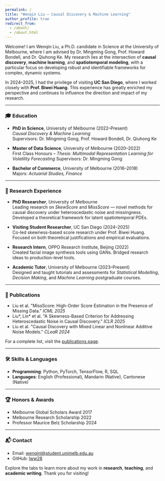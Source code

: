 ```yaml
---
permalink: /
title: "Wenqin Liu – Causal Discovery & Machine Learning"
author_profile: true
redirect_from:
  - /about/
  - /about.html
---
```


Welcome! I am Wenqin Liu, a Ph.D. candidate in Science at the University of Melbourne, where I am advised by Dr. Mingming Gong, Prof. Howard Bondell, and Dr. Qiuhong Ke. My research lies at the intersection of **causal discovery**, **machine learning**, and **spatiotemporal modeling**, with a particular focus on developing robust and identifiable frameworks for complex, dynamic systems.

In 2024–2025, I had the privilege of visiting **UC San Diego**, where I worked closely with **Prof. Biwei Huang**. This experience has greatly enriched my perspective and continues to influence the direction and impact of my research.

---

### 🎓 Education
- **PhD in Science**, University of Melbourne (2022–Present)  
  *Causal Discovery & Machine Learning*  
  Supervisors: Dr. Mingming Gong, Prof. Howard Bondell, Dr. Qiuhong Ke

- **Master of Data Science**, University of Melbourne (2020–2022)  
  First Class Honours – *Thesis: Multimodal Representation Learning for Volatility Forecasting*
  Supervisors: Dr. Mingming Gong
  
- **Bachelor of Commerce**, University of Melbourne (2016–2018)  
  Majors: *Actuarial Studies, Finance*

---

### 🧪 Research Experience
- **PhD Researcher**, University of Melbourne  
  Leading research on *SkewScore* and *MissScore* — novel methods for causal discovery under heteroscedastic noise and missingness. Developed a theoretical framework for latent spatiotemporal PDEs.

- **Visiting Student Researcher**, UC San Diego (2024–2025)  
  Co-led skewness-based score research under Prof. Biwei Huang. Focused on both theoretical justifications and empirical evaluations.

- **Research Intern**, OPPO Research Institute, Beijing (2022)  
  Created facial image synthesis tools using GANs. Bridged research ideas to production-level tools.

- **Academic Tutor**, University of Melbourne (2023–Present)  
  Designed and taught tutorials and assessments for *Statistical Modelling*, *Decision Making*, and *Machine Learning* postgraduate courses.

---

### 📄 Publications
- Liu et al. "MissScore: High-Order Score Estimation in the Presence of Missing Data." *ICML 2025*
- Liu*, Lin* et al. "A Skewness-Based Criterion for Addressing Heteroscedastic Noise in Causal Discovery." *ICLR 2025*
- Liu et al. "Causal Discovery with Mixed Linear and Nonlinear Additive Noise Models." *CLeaR 2024*

For a complete list, visit the [publications page](/publications).

---

### 🛠 Skills & Languages
- **Programming**: Python, PyTorch, TensorFlow, R, SQL
- **Languages**: English (Professional), Mandarin (Native), Cantonese (Native)

---

### 🏆 Honors & Awards
- Melbourne Global Scholars Award 2017
- Melbourne Research Scholarship 2022
- Professor Maurice Belz Scholarship 2024

---

### 📬 Contact
- Email: [wenqinl@student.unimelb.edu.au](mailto:wenqinl@student.unimelb.edu.au)
- GitHub: [lww28](https://github.com/lww28)

Explore the tabs to learn more about my work in **research**, **teaching**, and **academic writing**. Thank you for visiting!
